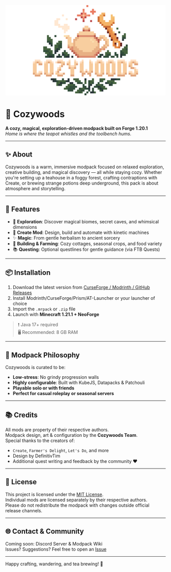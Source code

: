 ![Cozywoods Logo](assets/cozywoods_transparent_16-9.png)

# 🌲 Cozywoods

**A cozy, magical, exploration-driven modpack built on Forge 1.20.1**  
*Home is where the teapot whistles and the toolbench hums.*

---

## ✨ About

Cozywoods is a warm, immersive modpack focused on relaxed exploration, creative building, and magical discovery — all while staying cozy. Whether you're setting up a teahouse in a foggy forest, crafting contraptions with Create, or brewing strange potions deep underground, this pack is about atmosphere and storytelling.

---

## 🧱 Features

- 🧭 **Exploration**: Discover magical biomes, secret caves, and whimsical dimensions  
- 🔧 **Create Mod**: Design, build and automate with kinetic machines  
- ✨ **Magic**: From gentle herbalism to ancient sorcery  
- 🏡 **Building & Farming**: Cozy cottages, seasonal crops, and food variety  
- 📚 **Questing**: Optional questlines for gentle guidance (via FTB Quests)  

---

## 📦 Installation

1. Download the latest version from [CurseForge / Modrinth / GitHub Releases](#)  
2. Install Modrinth/CurseForge/Prism/AT-Launcher or your launcher of choice  
3. Import the `.mrpack` or `.zip` file  
4. Launch with **Minecraft 1.21.1 + NeoForge**

> ❗ Java 17+ required  
> 🖥️ Recommended: 8 GB RAM

---

## 🧩 Modpack Philosophy

Cozywoods is curated to be:

- **Low-stress**: No grindy progression walls  
- **Highly configurable**: Built with KubeJS, Datapacks & Patchouli  
- **Playable solo or with friends**  
- **Perfect for casual roleplay or seasonal servers**

---

## 📚 Credits

All mods are property of their respective authors.  
Modpack design, art & configuration by the **Cozywoods Team**.  
Special thanks to the creators of:

- `Create`, `Farmer's Delight`, `Let's Do`, and more  
- Design by DefinitivTim
- Additional quest writing and feedback by the community ❤️

---

## 📄 License

This project is licensed under the [MIT License](LICENSE).  
Individual mods are licensed separately by their respective authors.  
Please do not redistribute the modpack with changes outside official release channels.

---

## 🌐 Contact & Community

Coming soon: Discord Server & Modpack Wiki  
Issues? Suggestions? Feel free to open an [Issue](https://github.com/cozywoods/issues)

---

Happy crafting, wandering, and tea brewing! 🍵
